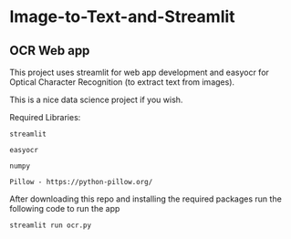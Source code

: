# Image-to-Text-and-Streamlit

## OCR Web app 

This project uses streamlit for web app development and easyocr for Optical Character Recognition (to extract text from images).

This is a nice data science project if you wish.

Required Libraries:

`streamlit`

`easyocr`

`numpy`

`Pillow - https://python-pillow.org/`

After downloading this repo and installing the required packages run the following code to run the app

`streamlit run ocr.py`
